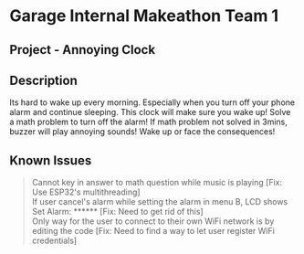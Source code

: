 # Garage Internal Makeathon Team 1

## Project - Annoying Clock

## Description
Its hard to wake up every morning. Especially when you turn off your phone alarm and continue sleeping. This clock will make sure you wake up! Solve a math problem to turn off the alarm! If math problem not solved in 3mins, buzzer will play annoying sounds! Wake up or face the consequences!

## Known Issues
> Cannot key in answer to math question while music is playing [Fix: Use ESP32's multithreading] <br>
> If user cancel's alarm while setting the alarm in menu B, LCD shows Set Alarm: ****** [Fix: Need to get rid of this] <br>
> Only way for the user to connect to their own WiFi network is by editing the code [Fix: Need to find a way to let user register WiFi credentials] <br>